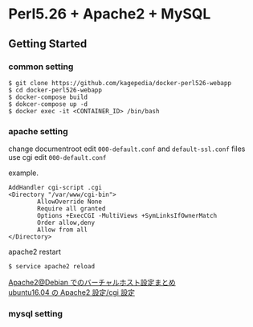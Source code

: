# Perl5.26 + Apache2 + MySQL

## Getting Started

### common setting

    $ git clone https://github.com/kagepedia/docker-perl526-webapp
    $ cd docker-perl526-webapp
    $ docker-compose build
    $ dokcer-compose up -d
    $ docker exec -it <CONTAINER_ID> /bin/bash

### apache setting

change documentroot edit `000-default.conf` and `default-ssl.conf` files  
use cgi edit `000-default.conf`

example.

    AddHandler cgi-script .cgi
    <Directory "/var/www/cgi-bin">
            AllowOverride None
            Require all granted
            Options +ExecCGI -MultiViews +SymLinksIfOwnerMatch
            Order allow,deny
            Allow from all
    </Directory>

apache2 restart

    $ service apache2 reload

[Apache2@Debian でのバーチャルホスト設定まとめ](https://qiita.com/ninneko/items/87a76f0f1dc6d82500fb)  
[ubuntu16.04 の Apache2 設定/cgi 設定](https://qiita.com/kummn/items/f6bd0f3e643595ed077a)

### mysql setting
